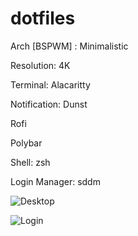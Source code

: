 # dotfiles
Arch [BSPWM] : Minimalistic

Resolution: 4K

Terminal: Alacaritty

Notification: Dunst

Rofi

Polybar

Shell: zsh

Login Manager: sddm

![Desktop](https://user-images.githubusercontent.com/55824672/219079699-a9e9b2d5-f4f4-4f6a-af90-8f53c161128d.PNG)

![Login](https://user-images.githubusercontent.com/55824672/219079769-0e6a35e3-cf8f-4ba8-aacc-01ee0164b51d.PNG)

